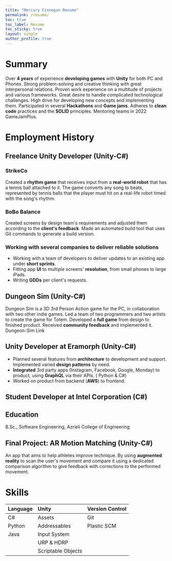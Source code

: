 ```yaml
---
title: "Mercury Finnegan Resume"
permalink: /resume/
toc: true
toc_label: Resume
toc_sticky: true
layout: single
author_profile: true
---
```


# Summary

Over **4 years** of experience **developing games** with **Unity** for both PC and Phones.
Strong problem-solving and creative thinking with great interpersonal relations.
Proven work experience on a multitude of projects and various frameworks.
Great desire to handle complicated technological challenges. High drive for developing new concepts and implementing
them.
Participated in several **Hackathons** and **Game jams**. Adheres to **clean code** practices and the **SOLID**
principles.
Mentoring teams in 2022 GameJamPlus.

# Employment History

## Freelance Unity Developer (Unity-C#)

### StrikeCo

Created a **rhythm game** that receives input from a **real-world robot** that has a tennis ball attached to it.
The game converts any song to beats, represented by
tennis balls that the player must hit on a real-life robot timed with the song's rhythm.

### BoBo Balance

Created screens by design team's requirements and adjusted them according to the **client's feedback**. Made an
automated
build tool that uses Git commands to generate a build version.

### Working with several companies to deliver reliable solutions

* Working with a team of developers to deliver updates to an existing app under **short sprints**.
* Fitting app **UI** to multiple screens' **resolution**, from small phones to large iPads.
* Writing **GDDs** per client's requests.

## Dungeon Sim (Unity-C#)

Dungeon Sim is a 3D 3rd Person Action game for the PC, in collaboration with two other indie games.
Led a team of two programmers and two artists to create the game for Totem.
Developed a **full game** from design to finished product. Received **community feedback** and implemented it.
Dungeon-Sim Link

## Unity Developer at Eramorph (Unity-C#)

* Planned several features from **architecture** to development and support. Implemented varied **design patterns** by
  need.
* **Integrated** 3rd party apps (Instagram, Facebook, Google, Monday) to product, using **GraphQL** via their APIs. (
  Python &
  C#)
* Worked on product from backend (**AWS**) to frontend.

## Student Developer at Intel Corporation (C#)

## Education

B.Sc., Software Engineering, Azrieli College of Engineering

## Final Project: AR Motion Matching (Unity-C#)

An app that aims to help athletes improve technique.
By using **augmented reality** to scan the user's
movement and compare it using a dedicated comparison algorithm to give feedback with corrections to the
performed movement.

# Skills

| Language | Unity              | Version Control |
|----------|:-------------------|-----------------|
| C#       | Assets             | Git             |
| Python   | Addressables       | Plastic SCM     |
| Java     | Input System       |                 |
|          | URP & HDRP         |                 |
|          | Scriptable Objects |                 |


